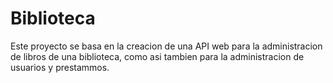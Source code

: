 # Biblioteca
Este proyecto se basa en la creacion de una API web para la administracion de libros de una biblioteca, como asi tambien para la administracion de usuarios y prestammos.
